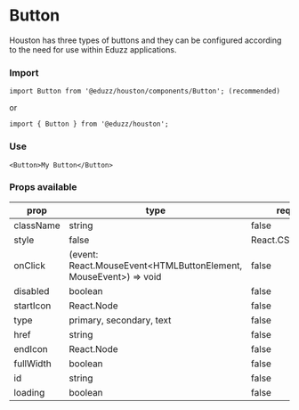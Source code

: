 # Button

Houston has three types of buttons and they can be configured according to the need for use within Eduzz applications.

### Import

```
import Button from '@eduzz/houston/components/Button'; (recommended)
```

or

```
import { Button } from '@eduzz/houston';
```

### Use

```
<Button>My Button</Button>
```

### Props available

| prop | type | required | default |
| ---- | ---- | -------- | ------- |
| className | string | false | - |
| style | false | React.CSSProperties | - |
| onClick | (event: React.MouseEvent<HTMLButtonElement, MouseEvent>) => void | false | - |
| disabled | boolean | false | false |
| startIcon | React.Node | false | - |
| type | primary, secondary, text | false | primary |
| href | string | false | - |
| endIcon | React.Node | false | - |
| fullWidth | boolean | false | false |
| id | string | false | - |
| loading | boolean | false | false |

